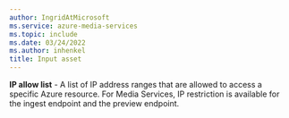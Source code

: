 ```yaml
---
author: IngridAtMicrosoft
ms.service: azure-media-services
ms.topic: include
ms.date: 03/24/2022
ms.author: inhenkel
title: Input asset
---
```


**IP allow list** - A list of IP address ranges that are allowed to access a specific Azure resource. For Media Services, IP restriction is available for the ingest endpoint and the preview endpoint.
